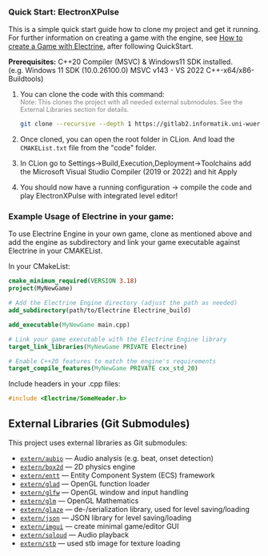 ### Quick Start: ElectronXPulse

This is a simple quick start guide how to clone my project and get it running. For further information on creating a
game with the engine, see [How to create a Game with Electrine](wiki/engine.md), after following QuickStart.

**Prerequisites:** C++20 Compiler (MSVC) & Windows11 SDK installed.  
(e.g. Windows 11 SDK (10.0.26100.0) MSVC v143 - VS 2022 C++-x64/x86-Buildtools)

1. You can clone the code with this command:  
   <span style="font-size: 90%; color: gray;">Note: This clones the project with all needed external submodules.
   See the External Libraries section for details.</span>
   ```bash
   git clone --recursive --depth 1 https://gitlab2.informatik.uni-wuerzburg.de/GE/Teaching/gl3/projects/2024/29-gl3-pongratz.git
   ```
2. Once cloned, you can open the root folder in CLion. And load the `CMAKEList.txt` file from the "code" folder.

3. In CLion go to Settings->Build,Execution,Deployment->Toolchains add the Microsoft Visual Studio Compiler (2019 or
    2022) and hit Apply

4. You should now have a running configuration -> compile the code and play ElectronXPulse with integrated level editor!

### Example Usage of Electrine in your game:

To use Electrine Engine in your own game, clone as mentioned above and add the engine as subdirectory and link your game
executable against Electrine in your CMAKEList.

In your CMakeList:

```cmake
cmake_minimum_required(VERSION 3.18)
project(MyNewGame)

# Add the Electrine Engine directory (adjust the path as needed)
add_subdirectory(path/to/Electrine Electrine_build)

add_executable(MyNewGame main.cpp)

# Link your game executable with the Electrine Engine library
target_link_libraries(MyNewGame PRIVATE Electrine)

# Enable C++20 features to match the engine's requirements
target_compile_features(MyNewGame PRIVATE cxx_std_20)
```

Include headers in your .cpp files:

```cpp
#include <Electrine/SomeHeader.h>
```

## External Libraries (Git Submodules)

This project uses external libraries as Git submodules:

- [`extern/aubio`](https://github.com/aubio/aubio) — Audio analysis (e.g. beat, onset detection)
- [`extern/box2d`](https://github.com/erincatto/box2d) — 2D physics engine
- [`extern/entt`](https://github.com/skypjack/entt) — Entity Component System (ECS) framework
- [`extern/glad`](https://github.com/Dav1dde/glad) — OpenGL function loader
- [`extern/glfw`](https://github.com/glfw/glfw) — OpenGL window and input handling
- [`extern/glm`](https://github.com/g-truc/glm) — OpenGL Mathematics
- [`extern/glaze`](https://github.com/stephenberry/glaze) — de-/serialization library, used for level saving/loading
- [`extern/json`](https://github.com/nlohmann/json) — JSON library for level saving/loading
- [`extern/imgui`](https://github.com/ocornut/imgui) — create minimal game/editor GUI
- [`extern/soloud`](https://github.com/jarikomppa/soloud) — Audio playback
- [`extern/stb`](https://github.com/nothings/stb) — used stb image for texture loading

